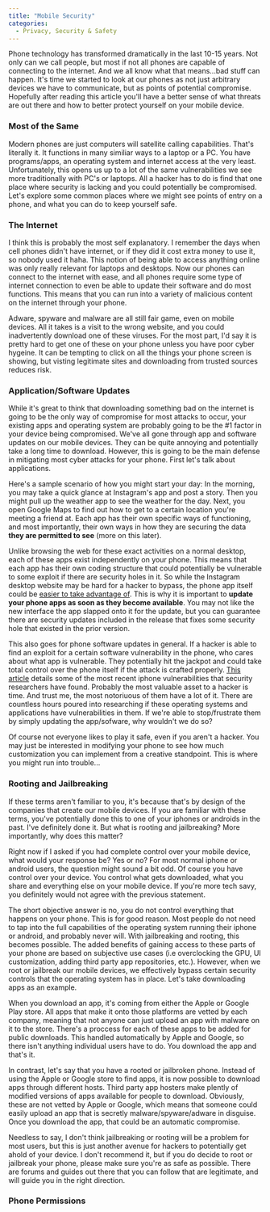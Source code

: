 ```yaml
---
title: "Mobile Security"
categories:
  - Privacy, Security & Safety
---
```


Phone technology has transformed dramatically in the last 10-15 years. Not only can we call people, but most if not all phones are capable of connecting to the internet. And we all know what that means...bad stuff can happen. It's time we started to look at our phones as not just arbitrary devices we have to communicate, but as points of potential compromise. Hopefully after reading this article you'll have a better sense of what threats are out there and how to better protect yourself on your mobile device.

### Most of the Same

Modern phones are just computers will satellite calling capabilities. That's literally it. It functions in many similiar ways to a laptop or a PC. You have programs/apps, an operating system and internet access at the very least. Unfortunately, this opens us up to a lot of the same vulnerabilities we see more traditionally with PC's or laptops. All a hacker has to do is find that one place where security is lacking and you could potentially be compromised. Let's explore some common places where we might see points of entry on a phone, and what you can do to keep yourself safe.

### The Internet

I think this is probably the most self explanatory. I remember the days when cell phones didn't have internet, or if they did it cost extra money to use it, so nobody used it haha. This notion of being able to access anything online was only really relevant for laptops and desktops. Now our phones can connect to the internet with ease, and all phones require some type of internet connection to even be able to update their software and do most functions. This means that you can run into a variety of malicious content on the internet through your phone.

Adware, spyware and malware are all still fair game, even on mobile devices. All it takes is a visit to the wrong website, and you could inadvertently download one of these viruses. For the most part, I'd say it is pretty hard to get one of these on your phone unless you have poor cyber hygeine. It can be tempting to click on all the things your phone screen is showing, but visting legitimate sites and downloading from trusted sources reduces risk. 


### Application/Software Updates

While it's great to think that downloading something bad on the internet is going to be the only way of compromise for most attacks to occur, your existing apps and operating system are probably going to be the #1 factor in your device being compromised. We've all gone through app and software updates on our mobile devices. They can be quite annoying and potentially take a long time to download. However, this is going to be the main defense in mitigating most cyber attacks for your phone. First let's talk about applications.

Here's a sample scenario of how you might start your day: In the morning, you may take a quick glance at Instagram's app and post a story. Then you might pull up the weather app to see the weather for the day. Next, you open Google Maps to find out how to get to a certain location you're meeting a friend at. Each app has their own specific ways of functioning, and most importantly, their own ways in how they are securing the data **they are permitted to see** (more on this later). 

Unlike browsing the web for these exact activities on a normal desktop, each of these apps exist independently on your phone. This means that each app has their own coding structure that could potentially be vulnerable to some exploit if there are security holes in it. So while the Instagram desktop website may be hard for a hacker to bypass, the phone app itself could be [easier to take advantage of](https://www.zdnet.com/article/instagram-bug-opened-a-path-for-hackers-to-hijack-app-turn-smartphones-into-spies/). This is why it is important to **update your phone apps as soon as they become available**. You may not like the new interface the app slapped onto it for the update, but you can guarantee there are security updates included in the release that fixes some security hole that existed in the prior version. 

This also goes for phone software updates in general. If a hacker is able to find an exploit for a certain software vulnerability in the phone, who cares about what app is vulnerable. They potentially hit the jackpot and could take total control over the phone itself if the attack is crafted properly. [This article](https://www.darkreading.com/application-security/attackers-continue-to-nibble-at-apples-ios-security/d/d-id/1340030) details some of the most recent iphone vulnerabilities that security researchers have found. Probably the most valuable asset to a hacker is time. And trust me, the most notoriuous of them have a lot of it. There are countless hours poured into researching if these operating systems and applications have vulnerabilities in them. If we're able to stop/frustrate them by simply updating the app/sofware, why wouldn't we do so? 

Of course not everyone likes to play it safe, even if you aren't a hacker. You may just be interested in modifying your phone to see how much customization you can implement from a creative standpoint. This is where you might run into trouble...

### Rooting and Jailbreaking

If these terms aren't familiar to you, it's because that's by design of the companies that create our mobile devices. If you are familiar with these terms, you've potentially done this to one of your iphones or androids in the past. I've definitely done it. But what is rooting and jailbreaking? More importantly, why does this matter?

Right now if I asked if you had complete control over your mobile device, what would your response be? Yes or no? For most normal iphone or android users, the question might sound a bit odd. Of course you have control over your device. You control what gets downloaded, what you share and everything else on your mobile device. If you're more tech savy, you definitely would not agree with the previous statement.

The short objective answer is no, you do not control everything that happens on your phone. This is for good reason. Most people do not need to tap into the full capabilities of the operating system running their iphone or android, and probably never will. With jailbreaking and rooting, this becomes possible. The added benefits of gaining access to these parts of your phone are based on subjective use cases (i.e overclocking the GPU, UI customization, adding third party app repositories, etc.). However, when we root or jailbreak our mobile devices, we effectively bypass certain security controls that the operating system has in place. Let's take downloading apps as an example. 

When you download an app, it's coming from either the Apple or Google Play store. All apps that make it onto those platforms are vetted by each company, meaning that not anyone can just upload an app with malware on it to the store. There's a proccess for each of these apps to be added for public downloads. This handled automatically by Apple and Google, so there isn't anything individual users have to do. You download the app and that's it.

In contrast, let's say that you have a rooted or jailbroken phone. Instead of using the Apple or Google store to find apps, it is now possible to download apps through different hosts. Third party app hosters make plently of modified versions of apps available for people to download. Obviously, these are not vetted by Apple or Google, which means that someone could easily upload an app that is secretly malware/spyware/adware in disguise. Once you download the app, that could be an automatic compromise. 

Needless to say, I don't think jailbreaking or rooting will be a problem for most users, but this is just another avenue for hackers to potentially get ahold of your device. I don't recommend it, but if you do decide to root or jailbreak your phone, please make sure you're as safe as possible. There are forums and guides out there that you can follow that are legitimate, and will guide you in the right direction. 

### Phone Permissions








